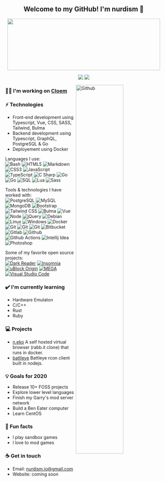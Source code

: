 <h2 align="center"> Welcome to my GitHub! I'm nurdism 👋 <br/> </h2>
<p align="center">
  <img width="490" height="165" src="https://github-readme-stats.vercel.app/api?username=nurdism&show_icons=true&hide_border=false&line_height=20&title_color=f69673&icon_color=1b93c9&show_owner=true"/>
  <p align="center">
    <a href="https://github.com/nurdism/"><img src="https://img.shields.io/github/followers/nurdism?color=%234CC61E&label=GitHub%20Followers%20%3A"/></a>
    <a href="https://twitch.tv/nurdism"><img src="https://img.shields.io/twitch/status/nurdism?label=Status%20Twitch%20%3A"/></a>
  </p>
</p>

<img width="55%" align="right" alt="Github" src="https://raw.githubusercontent.com/onimur/.github/master/.resources/git-header.svg" />

### 👩‍💻 I'm working on <a href = "https://closem.ai/">Cloem</a>

### ⚡ Technologies
- Front-end development using Typescript, Vue, CSS, SASS, Tailwind, Bulma
- Backend development using Typescript, GraphQL, PostgreSQL & Go
- Deployement using Docker

Languages I use: <br>
![Bash](https://img.shields.io/badge/-Bash-444444?style=flat&logo=gnu-bash)
![HTML5](https://img.shields.io/badge/-HTML5-444444?style=flat&logo=html5)
![Markdown](https://img.shields.io/badge/-Markdown-444444?style=flat&logo=markdown)
![CSS3](https://img.shields.io/badge/-CSS3-444444?style=flat&logo=css3)
![JavaScript](https://img.shields.io/badge/-JavaScript-444444?style=flat&logo=javascript)
![TypeScript](https://img.shields.io/badge/-TypeScript-444444?style=flat&logo=typescript)
![C Sharp](https://img.shields.io/badge/-GraphQL-444444?style=flat&logo=graphql)
![Go](https://img.shields.io/badge/-C%20Sharp-444444?style=flat&logo=c-sharp)
![Go](https://img.shields.io/badge/-Go-444444?style=flat&logo=go)
![SQL](https://img.shields.io/badge/-SQL-444444?style=flat&logo=postgresql)
![Lua](https://img.shields.io/badge/-Lua-444444?style=flat&logo=lua)
![Sass](https://img.shields.io/badge/-Sass-444444?style=flat&logo=sass)

Tools & technologies I have worked with: <br>
![PostgreSQL](https://img.shields.io/badge/-PostgreSQL-444444?style=flat&logo=postgresql)
![MySQL](https://img.shields.io/badge/-MySQL-444444?style=flat&logo=mysql)
![MongoDB](https://img.shields.io/badge/-MongoDB-444444?style=flat&logo=mongodb)
![Bootstrap](https://img.shields.io/badge/-Bootstrap-444444?style=flat&logo=bootstrap)
![Tailwind CSS](https://img.shields.io/badge/-Tailwind%20CSS-444444?style=flat&logo=tailwind-css)
![Bulma](https://img.shields.io/badge/-Bulma-444444?style=flat&logo=bulma)
![Vue](https://img.shields.io/badge/-Vue-444444?style=flat&logo=vue.js)
![Node](https://img.shields.io/badge/-Node-444444?style=flat&logo=node.js)
![jQuery](https://img.shields.io/badge/-jQuery-444444?style=flat&logo=jquery)
![Debian](https://img.shields.io/badge/-Debian-444444?style=flat&logo=debian)
![Linux](https://img.shields.io/badge/-Linux-444444?style=flat&logo=linux)
![Windows](https://img.shields.io/badge/-Windows-444444?style=flat&logo=windows)
![Docker](https://img.shields.io/badge/-Docker-444444?style=flat&logo=docker)
![Git](https://img.shields.io/badge/-Nginx-444444?style=flat&logo=nginx)
![Git](https://img.shields.io/badge/-Apache-444444?style=flat&logo=apache)
![Git](https://img.shields.io/badge/-Git-444444?style=flat&logo=git)
![Bitbucket](https://img.shields.io/badge/-Bitbucket-444444?style=flat&logo=bitbucket)
![Gitlab](https://img.shields.io/badge/-Gitlab-444444?style=flat&logo=gitlab)
![Github](https://img.shields.io/badge/-Github-444444?style=flat&logo=github)
![Github Actions](https://img.shields.io/badge/-Github%20Actions-444444?style=flat&logo=github-actions)
![Intellij Idea](https://img.shields.io/badge/-Intellij%20Idea-444444?style=flat&logo=intellij-idea)
![Photoshop](https://img.shields.io/badge/-Photoshop-444444?style=flat&logo=adobe-photoshop)

Some of my favorite open source projects: <br>
[![Dark Reader](https://img.shields.io/badge/-Dark&#32;Reader-444444?style=flat&logo=dark-reader)](https://github.com/darkreader/darkreader)
[![Insomnia](https://img.shields.io/badge/-Insomnia-444444?style=flat&logo=insomnia)](https://github.com/Kong/insomnia)
[![uBlock Origin](https://img.shields.io/badge/-uBlock&#32;Origin-444444?style=flat&logo=UBlock-Origin&logoColor=800000)](https://github.com/gorhill/uBlock)
[![MEGA](https://img.shields.io/badge/-MEGA-444444?style=flat&logo=mega&logoColor=D9272E)](ttps://github.com/meganz/)
[![Visual Studio Code](https://img.shields.io/badge/-VSCode-444444?style=flat&logo=visual-studio-code&logoColor=007ACC)](https://github.com/microsoft/vscode)

### ✔️ I'm currently learning
- Hardware Emulaton
- C/C++
- Rust
- Ruby

### 💻 Projects
- <a href = "https://github.com/nurdism/neko">n.eko</a> A self hosted virtual browser (rabb.it clone) that runs in docker.
- <a href = "https://github.com/nurdism/battleye">battleye</a> Battleye rcon client built in nodejs.

### 💡 Goals for 2020
- Release 10+ FOSS projects 
- Explore lower level languages
- Finish my Garry's mod server network
- Build a Ben Eater computer
- Learn CentOS

### 🌴 Fun facts
- I play sandbox games
- I love to mod games

### ☕ Get in touch
- Email: <a href="mailto:nurdism.io@gmail.com">nurdism.io@gmail.com</a>
- Website: coming soon
